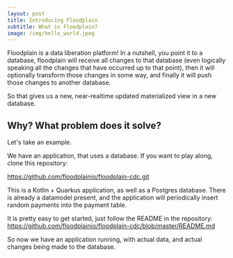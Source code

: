 ```yaml
---
layout: post
title: Introducing Floodplain
subtitle: What is Floodplain?
image: /img/hello_world.jpeg
---
```

Floodplain is a data liberation platform!
In a nutshell, you point it to a database, floodplain will receive all changes to that database (even logically speaking all the changes that have occurred up to that point), then it will optionally transform those changes in some way, and finally it will push those changes to another database.

So that gives us a new, near-realtime updated materialized view in a new database.

## Why? What problem does it solve?
Let's take an example.

We have an application, that uses a database. If you want to play along, clone this repository:

https://github.com/floodplainio/floodplain-cdc.git

This is a Kotlin + Quarkus application, as well as a Postgres database.
There is already a datamodel present, and the application will periodically insert random payments into the payment table.

It is pretty easy to get started, just follow the README in the repository: 
https://github.com/floodplainio/floodplain-cdc/blob/master/README.md

So now we have an application running, with actual data, and actual changes being made to the database.


